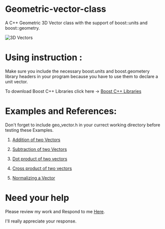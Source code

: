 # Geometric-vector-class
A C++ Geometric 3D Vector class with the support of boost::units and boost::geometry.

  ![3D Vectors](https://user-images.githubusercontent.com/42286536/55870976-5974be80-5ba7-11e9-8441-20bab13aea4e.gif)


# Using instruction :

Make sure you include the necessary boost.units and boost.geometery library headers in your program because you have to use them to declare a unit vector.

To download Boost C++ Libraries click here -> [Boost C++ Libraries](https://www.boost.org/)

# Examples and References:

Don't forget to include geo_vector.h in your currect working directory before testing these Examples.
  
1. [Addition of two Vectors](Examples/Vector%20addition/two_vector_addition.cpp)

2. [Subtraction of two Vectors](Examples/Vector%20subtraction/two_vector_subtraction.cpp)

3. [Dot product of two vectors](Examples/Vector%20Dot%20Product/Dot_product_of_two_Vectors.cpp)

4. [Cross product of two vectors](Examples/Vector%20Cross%20Product/cross_product_of_two_vectors.cpp)

5. [Normalizing a Vector](Examples/Normalization/normalise_vector.cpp)
                                     
# Need your help
    

  Please review my work and Respond to me [Here](mailto:gauravsainigs06@gmail.com).
  
  I'll really appreciate your response.
